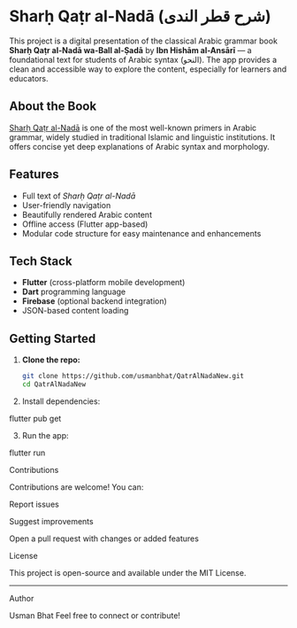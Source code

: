# Sharḥ Qaṭr al-Nadā (شرح قطر الندى)

This project is a digital presentation of the classical Arabic grammar book **Sharḥ Qaṭr al-Nadā wa-Ball al-Ṣadā** by **Ibn Hishām al-Ansārī** — a foundational text for students of Arabic syntax (النحو). The app provides a clean and accessible way to explore the content, especially for learners and educators.

## About the Book

[Sharḥ Qaṭr al-Nadā](https://en.m.wikipedia.org/wiki/Sharh_Qatr_al-Nada) is one of the most well-known primers in Arabic grammar, widely studied in traditional Islamic and linguistic institutions. It offers concise yet deep explanations of Arabic syntax and morphology.

## Features

- Full text of *Sharḥ Qaṭr al-Nadā*
- User-friendly navigation
- Beautifully rendered Arabic content
- Offline access (Flutter app-based)
- Modular code structure for easy maintenance and enhancements

## Tech Stack

- **Flutter** (cross-platform mobile development)
- **Dart** programming language
- **Firebase** (optional backend integration)
- JSON-based content loading

## Getting Started

1. **Clone the repo:**
   ```bash
   git clone https://github.com/usmanbhat/QatrAlNadaNew.git
   cd QatrAlNadaNew

2. Install dependencies:

flutter pub get


3. Run the app:

flutter run



Contributions

Contributions are welcome! You can:

Report issues

Suggest improvements

Open a pull request with changes or added features


License

This project is open-source and available under the MIT License.


---

Author

Usman Bhat
Feel free to connect or contribute!
